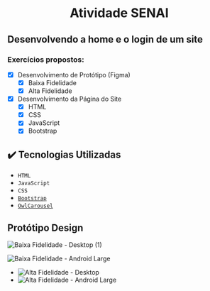 <h1 align="center"> Atividade SENAI </h1>
<h2 align="left">Desenvolvendo a home e o login de um site</h2>

### Exercícios propostos:

- [x] Desenvolvimento de Protótipo (Figma)
  - [x] Baixa Fidelidade
  - [x] Alta Fidelidade
- [x] Desenvolvimento da Página do Site
  - [x] HTML
  - [x] CSS
  - [x] JavaScript
  - [x] Bootstrap
     
## ✔️ Tecnologias Utilizadas

- ``HTML``
- ``JavaScript``
- ``CSS``
- [``Bootstrap``](https://getbootstrap.com/)
- [``OwlCarousel``](https://owlcarousel2.github.io/OwlCarousel2/)

## Protótipo Design
![Baixa Fidelidade - Desktop (1)](https://github.com/andressafan/Atividade-senai-site/assets/80928981/e8785be5-54a0-4359-b602-b51a7124253d)

![Baixa Fidelidade - Android Large](https://github.com/andressafan/Atividade-senai-site/assets/80928981/8a00c6dd-d34a-4e01-9f6f-350b27b2b57d)

- ![Alta Fidelidade - Desktop](https://github.com/andressafan/Atividade-senai-site/assets/80928981/bf5e6be4-3331-40e0-a882-849ee4583c06)
- ![Alta Fidelidade - Android Large](https://github.com/andressafan/Atividade-senai-site/assets/80928981/aed32f1b-ebde-49d0-a3d1-106ff63099bc)

